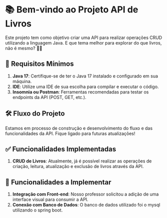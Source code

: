 # 📚 Bem-vindo ao Projeto API de Livros

Este projeto tem como objetivo criar uma API para realizar operações CRUD utilizando a linguagem Java. E que tema melhor para explorar do que livros, não é mesmo? 📖😄

## 🚀 Requisitos Mínimos

1. **Java 17**: Certifique-se de ter o Java 17 instalado e configurado em sua máquina.
2. **IDE**: Utilize uma IDE de sua escolha para compilar e executar o código.
3. **Insomnia ou Postman**: Ferramentas recomendadas para testar os endpoints da API (POST, GET, etc.).

## 🛠️ Fluxo do Projeto

Estamos em processo de construção e desenvolvimento do fluxo e das funcionalidades da API. Fique ligado para futuras atualizações!

## ✅ Funcionalidades Implementadas

1. **CRUD de Livros**: Atualmente, já é possível realizar as operações de criação, leitura, atualização e exclusão de livros através da API.

## 🔧 Funcionalidades a Implementar

1. **Integração com Front-end**: Nosso professor solicitou a adição de uma interface visual para consumir a API.
2. **Conexão com Banco de Dados**: O banco de dados utilizado foi o mysql utilizando o spring boot.
